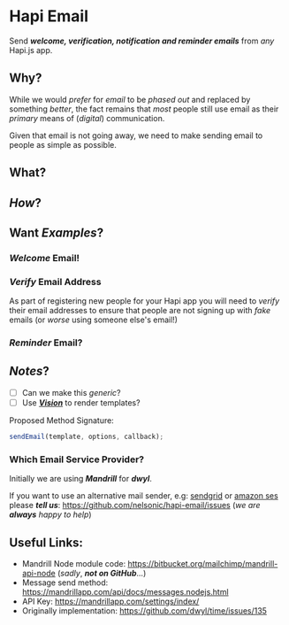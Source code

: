 # Hapi Email

Send ***welcome, verification, notification and reminder emails***
from *any* Hapi.js app.

## Why?

While we would *prefer* for *email* to be *phased out*
and replaced by something *better*, the fact remains
that *most* people still use email as their *primary*
means of (*digital*) communication.

Given that email is not going away, we need to make
sending email to people as simple as possible.

## What?


## *How*?





## Want *Examples*?


### *Welcome* Email!


### *Verify* Email Address

As part of registering new people for your Hapi app you
will need to *verify* their email addresses to ensure that people
are not signing up with *fake* emails (or *worse* using someone else's email!)

### *Reminder* Email?




## *Notes*?


+ [ ] Can we make this *generic*?
+ [ ] Use [***Vision***](https://github.com/hapijs/vision)
to render templates?

Proposed Method Signature:

```js
sendEmail(template, options, callback);
```

### Which Email Service Provider?

Initially we are using ***Mandrill*** for ***dwyl***.

If you want to use an alternative mail sender,
e.g: [sendgrid](http://sendgrid.com/)
or [amazon ses](https://aws.amazon.com/ses/)  
please ***tell us***: https://github.com/nelsonic/hapi-email/issues
(*we are* ***always*** *happy to help*)


## Useful Links:

+ Mandrill Node module code: https://bitbucket.org/mailchimp/mandrill-api-node
(*sadly*, ***not on GitHub***...)
+ Message send method: https://mandrillapp.com/api/docs/messages.nodejs.html
+ API Key: https://mandrillapp.com/settings/index/
+ Originally implementation:
https://github.com/dwyl/time/issues/135
